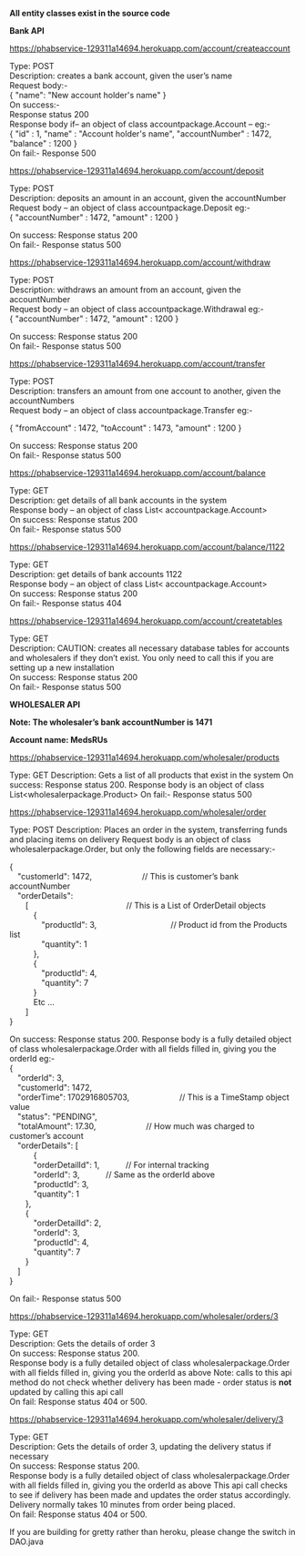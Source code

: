 **All entity classes exist in the source code**

**Bank API**

<https://phabservice-129311a14694.herokuapp.com/account/createaccount>

Type: POST<br>
Description: creates a bank account, given the user’s name<br>
Request body:-<br>
{
    "name": "New account holder's name"
}<br>
On success:-<br>
Response status 200<br>
Response body if– an object of class accountpackage.Account – eg:-<br>
{
    "id" : 1,
    "name" : "Account holder's name",
    "accountNumber" : 1472,
    "balance" : 1200
}<br>
On fail:- Response 500

<https://phabservice-129311a14694.herokuapp.com/account/deposit>

Type: POST<br>
Description: deposits an amount in an account, given the accountNumber<br>
Request body – an object of class accountpackage.Deposit eg:-<br>
{
    "accountNumber" : 1472,
    "amount" : 1200
}<br>

On success: Response status 200<br>
On fail:- Response status 500<br>

<https://phabservice-129311a14694.herokuapp.com/account/withdraw>

Type: POST<br>
Description: withdraws an amount from an account, given the accountNumber<br>
Request body – an object of class accountpackage.Withdrawal eg:-<br>
{
    "accountNumber" : 1472,
    "amount" : 1200
}<br>

On success: Response status 200<br>
On fail:- Response status 500<br>

<https://phabservice-129311a14694.herokuapp.com/account/transfer>

Type: POST<br>
Description: transfers an amount from one account to another, given the accountNumbers<br>
Request body – an object of class accountpackage.Transfer eg:-<br>

{
    "fromAccount" : 1472,
    "toAccount" : 1473,
    "amount" : 1200
}<br>

On success: Response status 200<br>
On fail:- Response status 500<br>

<https://phabservice-129311a14694.herokuapp.com/account/balance>

Type: GET<br>
Description: get details of all bank accounts in the system<br>
Response body – an object of class List\< accountpackage.Account\><br>
On success: Response status 200<br>
On fail:- Response status 500<br>

<https://phabservice-129311a14694.herokuapp.com/account/balance/1122>

Type: GET<br>
Description: get details of bank accounts 1122<br>
Response body – an object of class List\< accountpackage.Account\><br>
On success: Response status 200<br>
On fail:- Response status 404<br>

<https://phabservice-129311a14694.herokuapp.com/account/createtables>

Type: GET<br>
Description: CAUTION: creates all necessary database tables for accounts and wholesalers if they don’t exist. You only need to call this if you are setting up a new installation<br>
On success: Response status 200<br>
On fail:- Response status 500<br>

**WHOLESALER API**

**Note: The wholesaler’s bank accountNumber is 1471**

**Account name: MedsRUs**

<https://phabservice-129311a14694.herokuapp.com/wholesaler/products>

Type: GET
Description: Gets a list of all products that exist in the system
On success: Response status 200.
Response body is an object of class List\<wholesalerpackage.Product\>
On fail:- Response status 500

<https://phabservice-129311a14694.herokuapp.com/wholesaler/order>

Type: POST
Description: Places an order in the system, transferring funds and placing items on delivery
Request body is an object of class wholesalerpackage.Order, but only the following fields are necessary:-

{<br>
&emsp;"customerId": 1472, &emsp;&emsp;&emsp;&emsp;&emsp;&emsp;// This is customer’s bank accountNumber<br>
&emsp;"orderDetails": <br>
&emsp;&emsp;[ &emsp;&emsp;&emsp;&emsp;&emsp;&emsp;&emsp;&emsp;&emsp;&emsp;&emsp;&emsp;// This is a List of OrderDetail objects<br>
&emsp;&emsp;&emsp;{<br>
&emsp;&emsp;&emsp;&emsp;"productId": 3, &emsp;&emsp;&emsp;&emsp;&emsp;&emsp;&emsp;&emsp;&emsp;// Product id from the Products list<br>
&emsp;&emsp;&emsp;&emsp;"quantity": 1<br>
&emsp;&emsp;&emsp;},<br>
&emsp;&emsp;&emsp;{<br>
&emsp;&emsp;&emsp;&emsp;"productId": 4,<br>
&emsp;&emsp;&emsp;&emsp;"quantity": 7<br>
&emsp;&emsp;&emsp;}<br>
&emsp;&emsp;&emsp;Etc …<br>
&emsp;&emsp;]<br>
}<br>

On success: Response status 200.
Response body is a fully detailed object of class wholesalerpackage.Order with all fields filled in, giving you the orderId eg:-<br>
{<br>
&emsp;"orderId": 3,<br>
&emsp;"customerId": 1472,<br>
&emsp;"orderTime": 1702916805703, &emsp;&emsp;&emsp;&emsp;&emsp;&emsp;// This is a TimeStamp object value<br>
&emsp;"status": "PENDING",<br>
&emsp;"totalAmount": 17.30, &emsp;&emsp;&emsp;&emsp;&emsp;&emsp;// How much was charged to customer’s account<br>
&emsp;"orderDetails": [<br>
&emsp;&emsp;&emsp;{<br>
&emsp;&emsp;&emsp;"orderDetailId": 1, &emsp;&emsp;&emsp;// For internal tracking<br>
&emsp;&emsp;&emsp;"orderId": 3, &emsp;&emsp;&emsp;// Same as the orderId above<br>
&emsp;&emsp;&emsp;"productId": 3,<br>
&emsp;&emsp;&emsp;"quantity": 1<br>
&emsp;&emsp;},<br>
&emsp;&emsp;{<br>
&emsp;&emsp;&emsp;"orderDetailId": 2,<br>
&emsp;&emsp;&emsp;"orderId": 3,<br>
&emsp;&emsp;&emsp;"productId": 4,<br>
&emsp;&emsp;&emsp;"quantity": 7<br>
&emsp;&emsp;}<br>
&emsp;]<br>
}<br>

On fail:- Response status 500

<https://phabservice-129311a14694.herokuapp.com/wholesaler/orders/3>

Type: GET<br>
Description: Gets the details of order 3<br>
On success: Response status 200.<br>
Response body is a fully detailed object of class wholesalerpackage.Order with all fields filled in, giving you the orderId as above
Note: calls to this api method do not check whether delivery has been made - order status is **not** updated by calling this api call<br>
On fail: Response status 404 or 500.

<https://phabservice-129311a14694.herokuapp.com/wholesaler/delivery/3>

Type: GET<br>
Description: Gets the details of order 3, updating the delivery status if necessary<br>
On success: Response status 200.<br>
Response body is a fully detailed object of class wholesalerpackage.Order with all fields filled in, giving you the orderId as above
This api call checks to see if delivery has been made and updates the order status accordingly. Delivery normally takes 10 minutes from order being placed.<br>
On fail: Response status 404 or 500.

If you are building for gretty rather than heroku, please change the switch in DAO.java 
